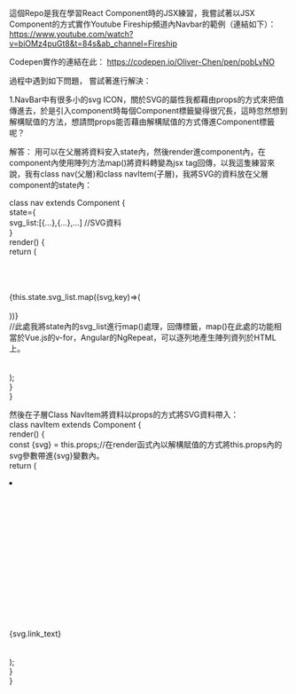 這個Repo是我在學習React Component時的JSX練習，我嘗試著以JSX Component的方式實作Youtube Fireship頻道內Navbar的範例（連結如下）：
https://www.youtube.com/watch?v=biOMz4puGt8&t=84s&ab_channel=Fireship

Codepen實作的連結在此：
https://codepen.io/Oliver-Chen/pen/pobLyNO

過程中遇到如下問題， 嘗試著進行解決：

1.NavBar中有很多小的svg ICON，關於SVG的屬性我都藉由props的方式來把值傳進去，於是引入component時每個Component標籤變得很冗長，這時忽然想到解構賦值的方法，想請問props能否藉由解構賦值的方式傳進Component標籤呢？

解答：
用可以在父層將資料安入state內，然後render進component內，在component內使用陣列方法map()將資料轉變為jsx tag回傳，以我這隻練習來說，我有class nav(父層)和class navItem(子層)，我將SVG的資料放在父層component的state內：
 
class nav extends Component {  
  state={  
    svg_list:[{...},{...},...] //SVG資料  
  }  
  render() {  
        return (  
            <div className="nav-bar">  
                <div className="navbar-nav">  
                    <Logo/>  
                    {this.state.svg_list.map((svg,key)=>(  
                        <NavItem key={key} svg={svg}/>  
                    ))}  
                  //此處我將state內的svg_list進行map()處理，回傳<NavItem/>標籤，map()在此處的功能相當於Vue.js的v-for，Angular的NgRepeat，可以逐列地產生陣列資列於HTML上。  
                </div>  
            </div>  
        );  
    }  
}  
 
然後在子層Class NavItem將資料以props的方式將SVG資料帶入：  
class navItem extends Component {  
    render() {  
        const {svg} = this.props;//在render函式內以解構賦值的方式將this.props內的svg參數帶進{svg}變數內。  
        return (  
            <li className="nav-item">  
                <label className="nav-link">  
                    <svg  
                        aria-hidden={svg.aria_hidden}  
                        focusable={svg.falsable}  
                        data-prefix={svg.prefix}  
                        data-icon={svg.dataIcon}  
                        role={svg.role}  
                        xmlns={svg.xmlns}  
                        viewBox={svg.viewBox}  
                        className={svg.svg_className}  
                    >  
                        <g className="fa-group">  
                            <path  
                                fill={svg.path_fill1}  
                                d={svg.path_d1}  
                                className={svg.path_className1}  
                            ></path>  
                            <path  
                                fill={svg.path_fill2}  
                                d={svg.path_d2}  
                                className={svg.className2}  
                            ></path>  
                        </g>  
                    </svg>  
                    <span className="link-text">{svg.link_text}</span>  
                </label>  
            </li>  
        );  
    }  
}
